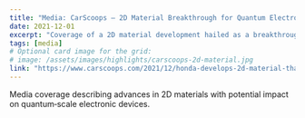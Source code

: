 ```yaml
---
title: "Media: CarScoops — 2D Material Breakthrough for Quantum Electronics"
date: 2021-12-01
excerpt: "Coverage of a 2D material development hailed as a breakthrough with implications for quantum electronics."
tags: [media]
# Optional card image for the grid:
# image: /assets/images/highlights/carscoops-2d-material.jpg
link: "https://www.carscoops.com/2021/12/honda-develops-2d-material-that-is-hailed-as-a-breakthrough-for-quantum-electronics/"
---
```


Media coverage describing advances in 2D materials with potential impact on quantum‑scale electronic devices.
